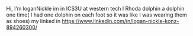  Hi, I’m loganNickle
im in ICS3U at western tech 
I Rhoda dolphin a dolphin one time( I had one dolphin on each foot so it was like I was wearing them as shoes) 
my linked in https://www.linkedin.com/in/logan-nickle-konz-894260300/ 


